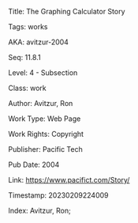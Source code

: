 Title:  The Graphing Calculator Story

Tags:   works

AKA:    avitzur-2004

Seq:    11.8.1

Level:  4 - Subsection

Class:  work

Author: Avitzur, Ron

Work Type: Web Page

Work Rights: Copyright

Publisher: Pacific Tech

Pub Date: 2004

Link:   https://www.pacifict.com/Story/

Timestamp: 20230209224009

Index:  Avitzur, Ron; 
